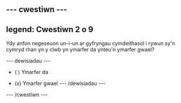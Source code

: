 --- cwestiwn ---
---
legend: Cwestiwn 2 o 9
---

Ydy anfon negeseuon un-i-un ar gyfryngau cymdeithasol i rywun sy'n cymryd rhan yn y clwb yn ymarfer da ynteu'n ymarfer gwael?

--- dewisiadau ---
- ( ) Ymarfer da

- (x) Ymarfer gwael --- /dewisiadau ---

--- /cwestiwn ---
